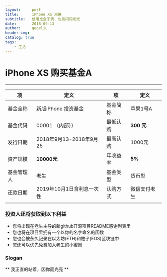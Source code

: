 ```yaml
---
layout:     post
title:      iPhone XS 众筹
subtitle:   信用比金子贵，也能闪闪发光
date:       2018-09-13
author:     gegeliu
header-img:
catalog: true
tags:
    - 生活
---
```

# iPhone XS 购买基金A
***
  项 | 定义   | 项   |  定义
--|---|---|--
基金全称  | 新版iPhone 投资基金  |  基金简称 | 苹果1号A  
基金代码  | 00001 （内部）） |  最低认购 |  **300 元**
发行日期  | 2018年9月13-2018年9月25   | 最高认购  |  1000元
资产规模  |  **10000元** |   年收益率 | **5%**  
基金管理人  |  老生 |   基金类型 | 货币型
还款日期  | 2019年10月1日含利息一次性   |  认购方式 |  微信支付老生
  |   |   |  

### 投资人还将获取到以下利益
* 您将出现在老生主导的新github开源项目README感谢列表里
* 您也将在项目里拥有一个以你的名字命名的函数
* 您也会被永久记录在以太坊(ETH)和柚子(EOS)区块链中
* 您还可以优先免费加入老生的小蜜圈

### Slogan
** 我正直的站着，因你而光亮 **
